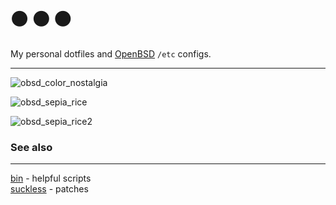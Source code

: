 # ⚫ ⚫ ⚫

My personal dotfiles and [OpenBSD](http://openbsd.org) `/etc` configs.

------

![obsd_color_nostalgia](https://i.imgur.com/bfhHBzQ.png)

![obsd_sepia_rice](https://i.imgur.com/C1zSkJM.png)

![obsd_sepia_rice2](https://i.imgur.com/ecCsAkD.png)


### See also
---------

[bin](http://github.com/mitchweaver/bin) - helpful scripts  
[suckless](http://github.com/mitchweaver/suckless) - patches  
